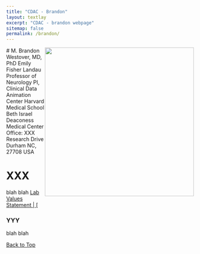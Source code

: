 ```yaml
---
title: "CDAC - Brandon"
layout: textlay
excerpt: "CDAC - brandon webpage"
sitemap: false
permalink: /brandon/
---
```


<img style="float: right;" src="/images/teampic/mbw_gretchenPic_2022_12_17.jpeg"  height="400">
# M. Brandon Westover, MD, PhD
Emily Fisher Landau Professor of Neurology  
PI, Clinical Data Animation Center  
Harvard Medical School  
Beth Israel Deaconess Medical Center  
Office: XXX  
Research Drive  
Durham NC, 27708 USA  

# XXX
blah blah
[Lab Values Statement | ](#lab-values-statement)
[
### YYY
blah blah

[Back to Top](#  )
